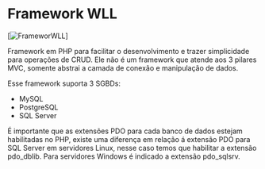 Framework WLL
=========

[![FrameworWLL](http://www.wllsistemas/image/logoFramework.png)]

Framework em PHP para facilitar o desenvolvimento e trazer simplicidade para operações de CRUD. Ele não é um framework que atende aos 3 pilares MVC, somente abstrai a camada de conexão e manipulação de dados. 

Esse framework suporta 3 SGBDs:
- MySQL
- PostgreSQL
- SQL Server

É importante que as extensões PDO para cada banco de dados estejam habilitadas no PHP, existe uma diferença em relação
á extensão PDO para SQL Server em servidores Linux, nesse caso temos que habilitar a extensão pdo_dblib. Para servidores Windows
é indicado a extensão pdo_sqlsrv.